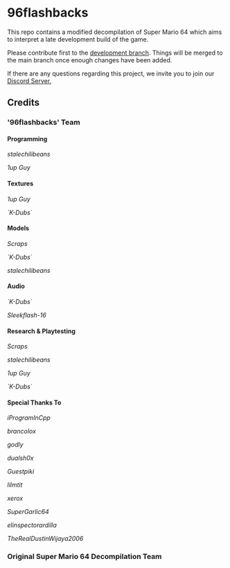 # 96flashbacks

This repo contains a modified decompilation of Super Mario 64 which aims to interpret a late development build of the game.

Please contribute first to the [development branch](https://github.com/96flashbacks/96flashbacks/tree/development/). Things will be merged to the main branch once enough changes have been added.

If there are any questions regarding this project, we invite you to join our [Discord Server.](https://discord.gg/rjWEDCqW4c)

## Credits

### '96flashbacks' Team

#### Programming

*stalechilibeans*

*1up Guy*

#### Textures

*1up Guy*

*`K-Dubs΄*

#### Models

*Scraps*

*`K-Dubs΄*

*stalechilibeans*

#### Audio

*`K-Dubs΄*

*Sleekflash-16*

#### Research & Playtesting

*Scraps*

*stalechilibeans*

*1up Guy*

*`K-Dubs΄*

#### Special Thanks To

*iProgramInCpp*

*brancolox*

*godly*

*dualsh0x*

*Guestpiki*

*lilmtit*

*xerox*

*SuperGarlic64*

*elinspectorardilla*

*TheRealDustinWijaya2006*

### Original Super Mario 64 Decompilation Team
